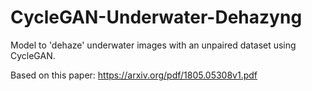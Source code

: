 # CycleGAN-Underwater-Dehazyng
Model to 'dehaze' underwater images with an unpaired dataset using CycleGAN.

Based on this paper: https://arxiv.org/pdf/1805.05308v1.pdf
